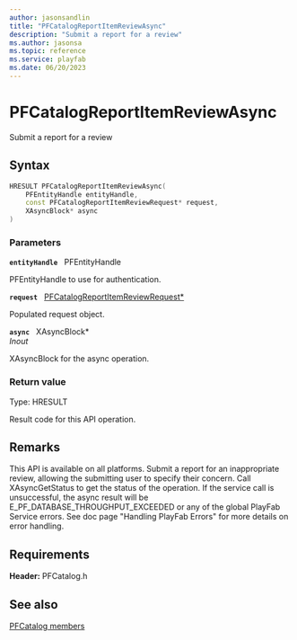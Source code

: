```yaml
---
author: jasonsandlin
title: "PFCatalogReportItemReviewAsync"
description: "Submit a report for a review"
ms.author: jasonsa
ms.topic: reference
ms.service: playfab
ms.date: 06/20/2023
---
```


# PFCatalogReportItemReviewAsync  

Submit a report for a review  

## Syntax  
  
```cpp
HRESULT PFCatalogReportItemReviewAsync(  
    PFEntityHandle entityHandle,  
    const PFCatalogReportItemReviewRequest* request,  
    XAsyncBlock* async  
)  
```  
  
### Parameters  
  
**`entityHandle`** &nbsp; PFEntityHandle  
  
PFEntityHandle to use for authentication.  
  
**`request`** &nbsp; [PFCatalogReportItemReviewRequest*](../../pfcatalogtypes/structs/pfcatalogreportitemreviewrequest.md)  
  
Populated request object.  
  
**`async`** &nbsp; XAsyncBlock*  
*_Inout_*  
  
XAsyncBlock for the async operation.  
  
  
### Return value
Type: HRESULT
  
Result code for this API operation.
  
## Remarks  
  
This API is available on all platforms. Submit a report for an inappropriate review, allowing the submitting user to specify their concern. Call XAsyncGetStatus to get the status of the operation. If the service call is unsuccessful, the async result will be E_PF_DATABASE_THROUGHPUT_EXCEEDED or any of the global PlayFab Service errors. See doc page "Handling PlayFab Errors" for more details on error handling.
  
## Requirements  
  
**Header:** PFCatalog.h
  
## See also  
[PFCatalog members](../pfcatalog_members.md)  

  
  
